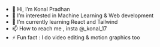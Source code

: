 - 👋 Hi, I’m Konal Pradhan
- 👀 I’m interested in Machine Learning & Web development
- 🌱 I’m currently learning React and Tailwind
- 📫 How to reach me , insta @_konal_17
- ⚡ Fun fact : I do video editing  & motion graphics too

<!---
konal01/konal01 is a ✨ special ✨ repository because its `README.md` (this file) appears on your GitHub profile.
You can click the Preview link to take a look at your changes.
--->
